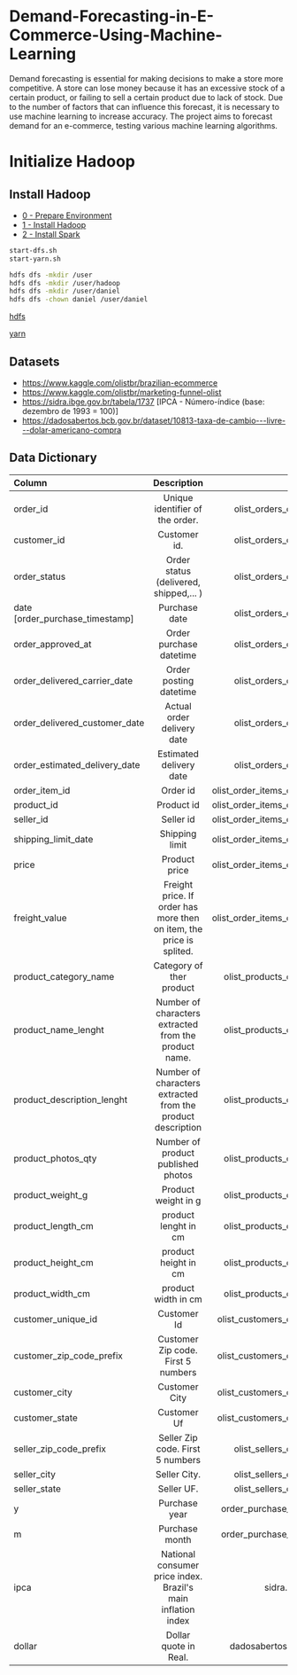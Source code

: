 # Demand-Forecasting-in-E-Commerce-Using-Machine-Learning
Demand forecasting is essential for making decisions to make a store more competitive. A store can lose money because it has an excessive stock of a certain product, or failing to sell a certain product due to lack of stock. Due to the number of factors that can influence this forecast, it is necessary to use machine learning to increase accuracy. The project aims to forecast demand for an e-commerce, testing various machine learning algorithms.

# Initialize Hadoop


## Install Hadoop
* [0 - Prepare Environment](./doc/0_prepare_environment.md)
* [1 - Install Hadoop](./doc/1_install_hadoop.md)
* [2 - Install Spark](./doc/2_install_spark.md)


```bash
start-dfs.sh
start-yarn.sh

hdfs dfs -mkdir /user
hdfs dfs -mkdir /user/hadoop
hdfs dfs -mkdir /user/daniel
hdfs dfs -chown daniel /user/daniel

```

[hdfs](http://localhost:9870/)

[yarn](http://localhost:8088/)


## Datasets

- https://www.kaggle.com/olistbr/brazilian-ecommerce
- https://www.kaggle.com/olistbr/marketing-funnel-olist
- https://sidra.ibge.gov.br/tabela/1737 [IPCA - Número-índice (base: dezembro de 1993 = 100)]
- https://dadosabertos.bcb.gov.br/dataset/10813-taxa-de-cambio---livre---dolar-americano-compra

## Data Dictionary

| Column                          |                             Description                              |                        Source |
| :------------------------------ | :------------------------------------------------------------------: | ----------------------------: |
| order_id                        |                   Unique identifier of the order.                    |      olist_orders_dataset.csv |
| customer_id                     |                             Customer id.                             |      olist_orders_dataset.csv |
| order_status                    |                Order status (delivered, shipped,... )                |      olist_orders_dataset.csv |
| date [order_purchase_timestamp] |                            Purchase date                             |      olist_orders_dataset.csv |
| order_approved_at               |                       Order purchase datetime                        |      olist_orders_dataset.csv |
| order_delivered_carrier_date    |                        Order posting datetime                        |      olist_orders_dataset.csv |
| order_delivered_customer_date   |                      Actual order delivery date                      |      olist_orders_dataset.csv |
| order_estimated_delivery_date   |                       Estimated delivery date                        |      olist_orders_dataset.csv |
| order_item_id                   |                               Order id                               | olist_order_items_dataset.csv |
| product_id                      |                              Product id                              | olist_order_items_dataset.csv |
| seller_id                       |                              Seller id                               | olist_order_items_dataset.csv |
| shipping_limit_date             |                            Shipping limit                            | olist_order_items_dataset.csv |
| price                           |                            Product price                             | olist_order_items_dataset.csv |
| freight_value                   | Freight price. If order has more then on item, the price is splited. | olist_order_items_dataset.csv |
| product_category_name           |                       Category of ther product                       |    olist_products_dataset.csv |
| product_name_lenght             |        Number of characters extracted from the product name.         |    olist_products_dataset.csv |
| product_description_lenght      |     Number of characters extracted from the product description      |    olist_products_dataset.csv |
| product_photos_qty              |                  Number of product published photos                  |    olist_products_dataset.csv |
| product_weight_g                |                         Product weight in g                          |    olist_products_dataset.csv |
| product_length_cm               |                         product lenght in cm                         |    olist_products_dataset.csv |
| product_height_cm               |                         product height in cm                         |    olist_products_dataset.csv |
| product_width_cm                |                         product width in cm                          |    olist_products_dataset.csv |
| customer_unique_id              |                             Customer Id                              |   olist_customers_dataset.csv |
| customer_zip_code_prefix        |                  Customer Zip code. First 5 numbers                  |   olist_customers_dataset.csv |
| customer_city                   |                            Customer City                             |   olist_customers_dataset.csv |
| customer_state                  |                             Customer Uf                              |   olist_customers_dataset.csv |
| seller_zip_code_prefix          |                   Seller Zip code. First 5 numbers                   |     olist_sellers_dataset.csv |
| seller_city                     |                             Seller City.                             |     olist_sellers_dataset.csv |
| seller_state                    |                              Seller UF.                              |     olist_sellers_dataset.csv |
| y                               |                            Purchase year                             |      order_purchase_timestamp |
| m                               |                            Purchase month                            |      order_purchase_timestamp |
| ipca                            |     National consumer price index. Brazil's main inflation index     |             sidra.ibge.gov.br |
| dollar                          |                        Dollar quote in Real.                         |       dadosabertos.bcb.gov.br |
